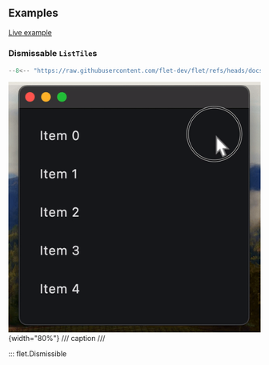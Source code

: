 ## Examples

[Live example](https://flet-controls-gallery.fly.dev/layout/dismissible)

### Dismissable `ListTile`s

```python
--8<-- "https://raw.githubusercontent.com/flet-dev/flet/refs/heads/docs/sdk/python/examples/python/controls/dismissible/dismissable-list-tiles.py"
```

![dismissable-list-tiles](https://raw.githubusercontent.com/flet-dev/flet/docs/sdk/python/examples/python/controls/dismissible/media/dismissable-list-tiles.gif){width="80%"}
/// caption
///

::: flet.Dismissible
